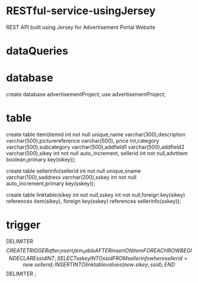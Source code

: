 # RESTful-service-usingJersey
REST API built using Jersey for Advertisement Portal Website



# dataQueries 
# database
create database advertisementProject;
use advertisementProject;

# table
create table item(itemid int not null unique,name varchar(300),description varchar(500),picturereference varchar(500),
  price int,category varchar(500),subcategory varchar(500),addfield1 varchar(500),addfield2 varchar(500),sikey int not null auto_increment,
  sellerid int not null,advtitem boolean,primary key(sikey));

create table sellerinfo(sellerid int not null unique,sname varchar(100),saddress varchar(200),sskey int not null
    auto_increment,primary key(sskey));

create table linktable(sikey int not null,sskey int not null,foreign key(sikey) references item(sikey),
  foreign key(sskey) references sellerinfo(sskey));

# trigger
DELIMITER $$
  CREATE TRIGGER after_insert_item_table
    AFTER insert ON item
    FOR EACH ROW
  BEGIN
    DECLARE ssid INT;
    SELECT sskey INTO ssid FROM sellerinfo where sellerid=new.sellerid;
    INSERT INTO linktable values(new.sikey,ssid);
  END$$
  DELIMITER ;
